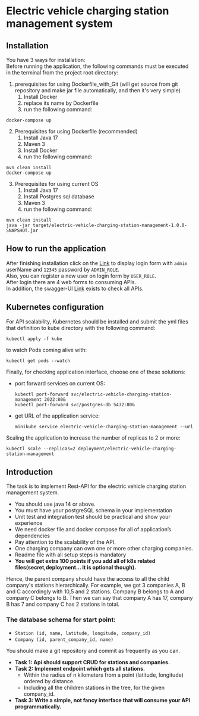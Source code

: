 # Electric vehicle charging station management system
## Installation
You have 3 ways for installation:\
Before running the application, the following commands must be executed in the terminal from the project root directory:
1. prerequisites for using Dockerfile_with_Git (will get source from git repository and make jar file automatically, and then it's very simple) 
   1. Install Docker
   2. replace its name by Dockerfile
   3. run the following command:
```
docker-compose up
```
2. Prerequisites for using Dockerfile (recommended)
   1. Install Java 17
   2. Maven 3
   3. Install Docker
   4. run the following command:
```
mvn clean install
docker-compose up
```
3. Prerequisites for using current OS
    1. Install Java 17
    2. Install Postgres sql database
    3. Maven 3
    4. run the following command:
```
mvn clean install
java -jar target/electric-vehicle-charging-station-management-1.0.0-SNAPSHOT.jar
```
## How to run the application
After finishing installation click on the [Link](http://localhost:2022) to display login form with `admin` userName and `12345` password by `ADMIN_ROLE`.<br/> Also, you can register a new user on login form by `USER_ROLE`.<br/> After login there are 4 web forms to consuming APIs.<br/>In addition, the swagger-UI [Link](http://localhost:2022/swagger-ui.html) exists to check all APIs.
## Kubernetes configuration
For API scalability, Kubernetes should be installed and submit the yml files that definition to kube directory with the following command:
```
kubectl apply -f kube
```
to watch Pods coming alive with:
```
kubectl get pods --watch
```
Finally, for checking application interface, choose one of these solutions:<br/>
* port forward services on current OS:
    ```
    kubectl port-forward svc/electric-vehicle-charging-station-management 2022:80&
    kubectl port-forward svc/postgres-db 5432:80&
    ```
* get URL of the application service:
    ```
    minikube service electric-vehicle-charging-station-management --url
    ```
Scaling the application to increase the number of replicas to 2 or more:
```
kubectl scale --replicas=2 deployment/electric-vehicle-charging-station-management
```
## Introduction
The task is to implement Rest-API for the electric vehicle charging station management
system.
* You should use java 14 or above.
* You must have your postgreSQL schema in your implementation
* Unit test and integration test should be practical and show your experience
* We need docker file and docker compose for all of application’s dependencies
* Pay attention to the scalability of the API.
* One charging company can own one or more other charging companies.
* Readme file with all setup steps is mandatory
* **You will get extra 100 points if you add all of k8s related files(secret,deployment... it is optional though).**

Hence, the parent company should have the access to all the child company's stations
hierarchically. For example, we got 3 companies A, B and C accordingly with 10,5 and 2
stations. Company B belongs to A and company C belongs to B. Then we can say that
company A has 17, company B has 7 and company C has 2 stations in total.

### The database schema for start point:
* `Station (id, name, latitude, longitude, company_id)`
* `Company (id, parent_company_id, name)`

You should make a git repository and commit as frequently as you can.

* **Task 1: Api should support CRUD for stations and companies.**
* **Task 2: Implement endpoint which gets all stations.**
  * Within the radius of n kilometers from a point (latitude, longitude) ordered by distance.
  * Including all the children stations in the tree, for the given company_id.
* **Task 3: Write a simple, not fancy interface that will consume your API programmatically.**
